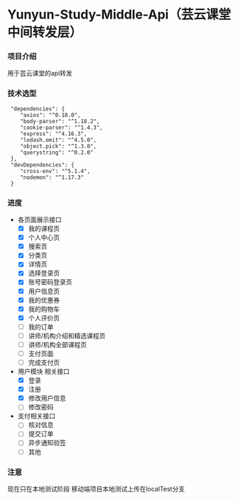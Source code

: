 # Yunyun-Study-Middle-Api（芸云课堂中间转发层）
### 项目介绍
用于芸云课堂的api转发
### 技术选型
```
 "dependencies": {
    "axios": "^0.18.0",
    "body-parser": "^1.18.2",
    "cookie-parser": "^1.4.3",
    "express": "^4.16.3",
    "lodash.omit": "^4.5.0",
    "object.pick": "^1.3.0",
    "querystring": "^0.2.0"
 },
 "devDependencies": {
    "cross-env": "^5.1.4",
    "nodemon": "^1.17.3"
 }
```
### 进度
* 各页面展示接口  
     - [x] 我的课程页  
     - [x] 个人中心页  
     - [x] 搜索页
     - [x] 分类页
     - [x] 详情页
     - [x] 选择登录页
     - [x] 账号密码登录页
     - [x] 用户信息页
     - [x] 我的优惠券
     - [x] 我的购物车
     - [x] 个人评价页
     - [ ] 我的订单
     - [ ] 讲师/机构介绍和精选课程页
     - [ ] 讲师/机构全部课程页
     - [ ] 支付页面
     - [ ] 完成支付页
 * 用户模块 相关接口
     - [x] 登录
     - [x] 注册
     - [x] 修改用户信息
     - [ ] 修改密码
 * 支付相关接口
    - [ ] 核对信息
    - [ ] 提交订单
    - [ ] 异步通知验签
    - [ ] 其他
### 注意
现在只在本地测试阶段
移动端项目本地测试上传在localTest分支
